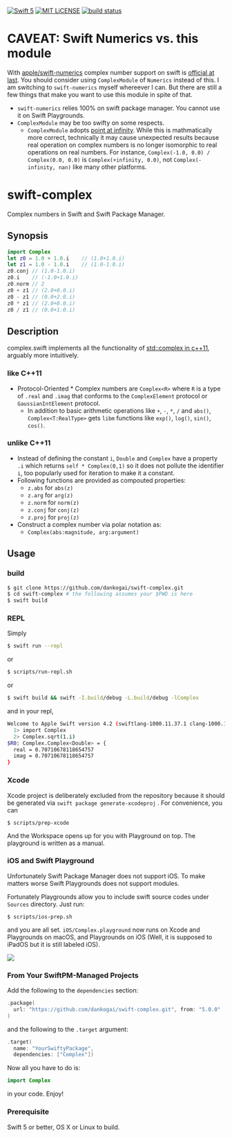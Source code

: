 [![Swift 5](https://img.shields.io/badge/swift-5-blue.svg)](https://swift.org)
[![MIT LiCENSE](https://img.shields.io/badge/license-MIT-blue.svg)](LICENSE)
[![build status](https://secure.travis-ci.org/dankogai/swift-complex.png)](http://travis-ci.org/dankogai/swift-complex)

# CAVEAT: Swift Numerics vs. this module

With [apple/swift-numerics] complex number support on swift is [official at last].  You should consider using `ComplexModule` of `Numerics` instead of this.  I am switching to `swift-numerics` myself whereever I can. But there are still a few things that make you want to use this module in spite of that.

* `swift-numerics` relies 100% on swift package manager.  You cannot use it on Swift Playgrounds.
* `ComplexModule` may be too swifty on some respects.
  * `ComplexModule` adopts [point at infinity].  While this is mathmatically more correct, technically it may cause unexpected results because real operation on complex numbers is no longer isomorphic to real operations on real numbers.  For instance, `Complex(-1.0, 0.0) / Complex(0.0, 0.0)` is `Complex(+infinity, 0.0)`, not `Complex(-infinity, nan)` like many other platforms. 

[apple/swift-numerics]: https://github.com/apple/swift-numerics
[official at last]: https://swift.org/blog/numerics/
[point at infinity]: https://en.wikipedia.org/wiki/Point_at_infinity

# swift-complex

Complex numbers in Swift and Swift Package Manager.

## Synopsis

````swift
import Complex
let z0 = 1.0 + 1.0.i    // (1.0+1.0.i)
let z1 = 1.0 - 1.0.i    // (1.0-1.0.i)
z0.conj // (1.0-1.0.i)
z0.i    // (-1.0+1.0.i)
z0.norm // 2
z0 + z1 // (2.0+0.0.i)
z0 - z1 // (0.0+2.0.i)
z0 * z1 // (2.0+0.0.i)
z0 / z1 // (0.0+1.0.i)
````

## Description

complex.swift implements all the functionality of [std::complex in c++11], arguably more intuitively. 

[std::complex in c++11]: http://www.cplusplus.com/reference/complex/

### like C++11

* Protocol-Oriented  * Complex numbers are `Complex<R>` where `R` is a type of `.real` and `.imag` that conforms to the `ComplexElement` protocol or `GaussianIntElement` protocol.
  * In addition to basic arithmetic operations like `+`, `-`, `*`, `/` and `abs()`, `Complex<T:RealType>` gets `libm` functions like `exp()`, `log()`, `sin()`, `cos()`.

### unlike C++11

* Instead of defining the constant `i`, `Double` and `Complex` have a property `.i` which returns `self * Complex(0,1)` so it does not pollute the identifier `i`, too popularly used for iteration to make it a constant.
* Following functions are provided as compouted properties:
  * `z.abs` for `abs(z)`
  * `z.arg` for `arg(z)`
  * `z.norm` for `norm(z)`
  * `z.conj` for `conj(z)`
  * `z.proj` for `proj(z)`
* Construct a complex number via polar notation as:
  * `Complex(abs:magnitude, arg:argument)`

## Usage

### build

```sh
$ git clone https://github.com/dankogai/swift-complex.git
$ cd swift-complex # the following assumes your $PWD is here
$ swift build
```

### REPL

Simply

```sh
$ swift run --repl
```

or

```sh
$ scripts/run-repl.sh
```

or

```sh
$ swift build && swift -I.build/debug -L.build/debug -lComplex

```

and in your repl,

```sh
Welcome to Apple Swift version 4.2 (swiftlang-1000.11.37.1 clang-1000.11.45.1). Type :help for assistance.
  1> import Complex
  2> Complex.sqrt(1.i)
$R0: Complex.Complex<Double> = {
  real = 0.70710678118654757
  imag = 0.70710678118654757
}
````

### Xcode

Xcode project is deliberately excluded from the repository because it should be generated via `swift package generate-xcodeproj` . For convenience, you can

```
$ scripts/prep-xcode
```

And the Workspace opens up for you with Playground on top.  The playground is written as a manual.

### iOS and Swift Playground

Unfortunately Swift Package Manager does not support iOS.  To make matters worse Swift Playgrounds does not support modules.

Fortunately Playgrounds allow you to include swift source codes under `Sources` directory.  Just run:

```shell
$ scripts/ios-prep.sh
```

and you are all set.  `iOS/Complex.playground` now runs on Xcode and Playgrounds on macOS, and Playgrounds on iOS (Well, it is supposed to iPadOS but it is still labeled iOS).

![](img/playground.png)

### From Your SwiftPM-Managed Projects

Add the following to the `dependencies` section:

```swift
.package(
  url: "https://github.com/dankogai/swift-complex.git", from: "5.0.0"
)
```

and the following to the `.target` argument:

```swift
.target(
  name: "YourSwiftyPackage",
  dependencies: ["Complex"])
```

Now all you have to do is:

```swift
import Complex
```

in your code.  Enjoy!

### Prerequisite

Swift 5 or better, OS X or Linux to build.
